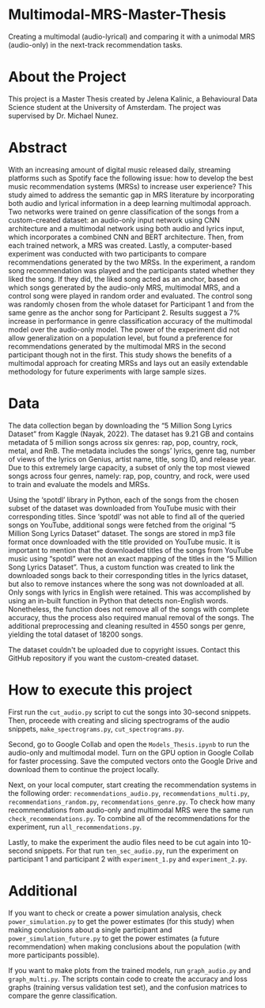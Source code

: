 # Multimodal-MRS-Master-Thesis
Creating a multimodal (audio-lyrical) and comparing it with a unimodal MRS (audio-only) in the next-track recommendation tasks.

# About the Project
This project is a Master Thesis created by Jelena Kalinic, a Behavioural Data Science student at the University of Amsterdam. The project was supervised by Dr. Michael Nunez. 

# Abstract
With an increasing amount of digital music released daily, streaming platforms such as Spotify face the following issue: how to develop the best music recommendation systems (MRSs) to increase user experience? This study aimed to address the semantic gap in MRS literature by incorporating both audio and lyrical information in a deep learning multimodal approach. Two networks were trained on genre classification of the songs from a custom-created dataset: an audio-only input network using CNN architecture and a multimodal network using both audio and lyrics input, which incorporates a combined CNN and BERT architecture. Then, from each trained network, a MRS was created. Lastly, a computer-based experiment was conducted with two participants to compare recommendations generated by the two MRSs. In the experiment, a random song recommendation was played and the participants stated whether they liked the song. If they did, the liked song acted as an anchor, based on which songs generated by the audio-only MRS, multimodal MRS, and a control song were played in random order and evaluated. The control song was randomly chosen from the whole dataset for Participant 1 and from the same genre as the anchor song for Participant 2. Results suggest a 7% increase in performance in genre classification accuracy of the multimodal model over the audio-only model. The power of the experiment did not allow generalization on a population level, but found a preference for recommendations generated by the multimodal MRS in the second participant though not in the first. This study shows the benefits of a multimodal approach for creating MRSs and lays out an easily extendable methodology for future experiments with large sample sizes.

# Data
The data collection began by downloading the “5 Million Song Lyrics Dataset” from Kaggle (Nayak, 2022). The dataset has 9.21 GB and contains metadata of 5 million songs across six genres: rap, pop, country, rock, metal, and RnB. The metadata includes the songs’ lyrics, genre tag, number of views of the lyrics on Genius, artist name, title, song ID,  and release year. Due to this extremely large capacity, a subset of only the top most viewed songs across four genres, namely: rap, pop, country, and rock, were used to train and evaluate the models and MRSs.

Using the ‘spotdl’ library in Python, each of the songs from the chosen subset of the dataset was downloaded from YouTube music with their corresponding titles. Since ‘spotdl’ was not able to find all of the queried songs on YouTube, additional songs were fetched from the original “5 Million Song Lyrics Dataset” dataset. The songs are stored in mp3 file format once downloaded with the title provided on YouTube music. It is important to mention that the downloaded titles of the songs from YouTube music using “spotdl” were not an exact mapping of the titles in the “5 Million Song Lyrics Dataset”. Thus, a custom function was created to link the downloaded songs back to their corresponding titles in the lyrics dataset, but also to remove instances where the song was not downloaded at all. Only songs with lyrics in English were retained. This was accomplished by using an in-built function in Python that detects non-English words. Nonetheless, the function does not remove all of the songs with complete accuracy, thus the process also required manual removal of the songs. The additional preprocessing and cleaning resulted in 4550 songs per genre, yielding the total dataset of 18200 songs.

The dataset couldn't be uploaded due to copyright issues. Contact this GitHub repository if you want the custom-created dataset.


# How to execute this project

First run the ```cut_audio.py``` script to cut the songs into 30-second snippets. Then, proceede with creating and slicing spectrograms of the audio snippets, ```make_spectrograms.py```, ```cut_spectrograms.py```.

Second, go to Google Collab and open the ```Models_Thesis.ipynb``` to run the audio-only and multimodal model. Turn on the GPU option in Google Collab for faster processing. Save the computed vectors onto the Google Drive and download them to continue the project locally.

Next, on your local computer, start creating the recommendation systems in the following order: ```recommendations_audio.py```, ```recommendations_multi.py```, ```recommendations_random.py```, ```recommendations_genre.py```. To check how many recommendations from audio-only and multimodal MRS were the same run ```check_recommendations.py```. To combine all of the recommendations for the experiment, run ```all_recommendations.py```.

Lastly, to make the experiment the audio files need to be cut again into 10-second snippets. For that run ```ten_sec_audio.py```, run the experiment on participant 1 and participant 2 with ```experiment_1.py``` and ```experiment_2.py```.

# Additional 

If you want to check or create a power simulation analysis, check ```power_simulation.py``` to get the power estimates (for this study) when making conclusions about a single participant and ```power_simulation_future.py``` to get the power estimates (a future recommendation) when making conclusions about the population (with more participants possible). 

If you want to make plots from the trained models, run ```graph_audio.py``` and ```graph_multi.py```. The scripts contain code to create the accuracy and loss graphs (training versus validation test set), and the confusion matrices to compare the genre classification. 






